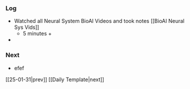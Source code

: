 ### Log
- Watched all Neural System BioAI Videos and took notes [[BioAI Neural Sys Vids]]
	- 5 minutes +
- 
### Next
- efef

[[25-01-31|prev]] [[Daily Template|next]]